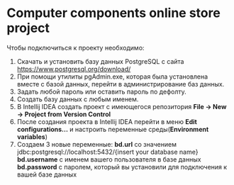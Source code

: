 # Computer components online store project 

Чтобы подключиться к проекту необходимо:
1) Скачать и установить базу данных PostgreSQL с сайта
https://www.postgresql.org/download/
2) При помощи утилиты pgAdmin.exe, которая была установлена вместе с базой данных, перейти в администрирование баз данных.
3) Задать любой пароль или оставить пароль по дефолту.
4) Создать базу данных с любым именем.
5) В Intellij IDEA создать проект с имеющегося репозитория **File -> New -> Project from Version Control**
6) После создания проекта в Intellij IDEA перейти в меню **Edit configurations...**  и настроить переменные среды(**Environment variables**) 
7) Создаем 3 новые переменные:
  **bd.url** со значением jdbc:postgresql://localhost:5432/{insert your database name}
  **bd.username** с именем вашего пользователя в базе данных
  **bd.password** с паролем, который вы установили для подключения к вашей базе данных
